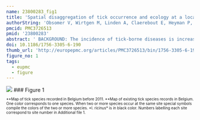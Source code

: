 ```yaml
---
name: 23800283_fig1
title: 'Spatial disaggregation of tick occurrence and ecology at a local scale as a preliminary step for spatial surveillance of tick-borne diseases: general framework and health implications in Belgium.'
authorString: 'Obsomer V, Wirtgen M, Linden A, Claerebout E, Heyman P, Heylen D, Madder M, Maris J, Lebrun M, Tack W, Lempereur L, Hance T, Van Impe G.'
pmcid: PMC3726513
pmid: '23800283'
abstract: ' BACKGROUND: The incidence of tick-borne diseases is increasing in Europe. Sub national information on tick distribution, ecology and vector status is often lacking. However, precise location of infection risk can lead to better targeted prevention measures, surveillance and control. METHODS: In this context, the current paper compiled geolocated tick occurrences in Belgium, a country where tick-borne disease has received little attention, in order to highlight the potential value of spatial approaches and draw some recommendations for future research priorities. RESULTS: Mapping of 89,289 ticks over 654 sites revealed that ticks such as Ixodes ricinus and Ixodes hexagonus are largely present while Dermacentor reticulatus has a patchy distribution. Suspected hot spots of tick diversity might favor pathogen exchanges and suspected hot spots of I. ricinus abundance might increase human-vector contact locally. This underlines the necessity to map pathogens and ticks in detail. While I. ricinus is the main vector, I. hexagonus is a vector and reservoir of Borrelia burgdorferi s.l., which is active the whole year and is also found in urban settings. This and other nidiculous species bite humans less frequently, but seem to harbour pathogens. Their role in maintaining a pathogenic cycle within the wildlife merits investigation as they might facilitate transmission to humans if co-occurring with I. ricinus. Many micro-organisms are found abroad in tick species present in Belgium. Most have not been recorded locally but have not been searched for. Some are transmitted directly at the time of the bite, suggesting promotion of tick avoidance additionally to tick removal. CONCLUSION: This countrywide approach to tick-borne diseases has helped delineate recommendations for future research priorities necessary to design public health policies aimed at spatially integrating the major components of the ecological cycle of tick-borne diseases. A systematic survey of tick species and associated pathogens is called for in Europe, as well as better characterisation of species interaction in the ecology of tick-borne diseases, those being all tick species, pathogens, hosts and other species which might play a role in tick-borne diseases complex ecosystems.'
doi: 10.1186/1756-3305-6-190
thumb_url: 'http://europepmc.org/articles/PMC3726513/bin/1756-3305-6-190-1.gif'
figure_no: 1
tags:
  - eupmc
  - figure
---
```

<img src='http://europepmc.org/articles/PMC3726513/bin/1756-3305-6-190-1.jpg' style='max-height: 300px'>
### Figure 1
<p style='font-size: 10px;'>**Map of tick species recorded in Belgium before 2011. **Map of existing tick species records in Belgium. One color corresponds to one species. When two or more species occur at the same site special symbols compile the colors of the two or more species. *I. ricinus* is in black color. Numbers labelling each site correspond to site number in Additional file <xref ref-type="supplementary-material" rid="S1">1</xref>.</p>